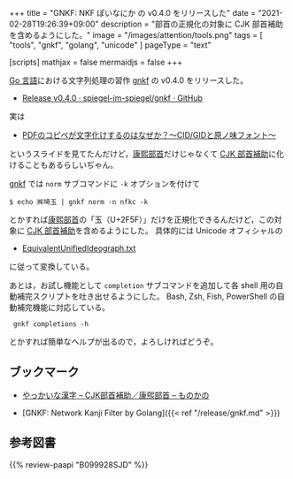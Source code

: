 +++
title = "GNKF: NKF ぽいなにか の v0.4.0 をリリースした"
date =  "2021-02-28T19:26:39+09:00"
description = "部首の正規化の対象に CJK 部首補助を含めるようにした。"
image = "/images/attention/tools.png"
tags  = [ "tools", "gnkf", "golang", "unicode" ]
pageType = "text"

[scripts]
  mathjax = false
  mermaidjs = false
+++

[Go 言語][Go]における文字列処理の習作 [gnkf] の v0.4.0 をリリースした。

- [Release v0.4.0 · spiegel-im-spiegel/gnkf · GitHub](https://github.com/spiegel-im-spiegel/gnkf/releases/tag/v0.4.0)

実は

- [PDFのコピペが文字化けするのはなぜか？～CID/GIDと原ノ味フォント～](https://www.slideshare.net/trueroad_jp/pdfcidgid)

というスライドを見てたんだけど，[康熙部首][Kangxi radical]だけじゃなくて [CJK 部首補助][CJK Radicals]に化けることもあるらしいぢゃん。

[gnkf] では `norm` サブコマンドに `-k` オプションを付けて

```text
$ echo ㈱埼⽟ | gnkf norm -n nfkc -k
```

とかすれば[康熙部首][Kangxi radical]の「⽟（U+2F5F）」だけを正規化できるんだけど，この対象に [CJK 部首補助][CJK Radicals]を含めるようにした。
具体的には Unicode オフィシャルの

- [EquivalentUnifiedIdeograph.txt](https://www.unicode.org/Public/UCD/latest/ucd/EquivalentUnifiedIdeograph.txt)

に従って変換している。

あとは，お試し機能として `completion` サブコマンドを追加して各 shell 用の自動補完スクリプトを吐き出せるようにした。
Bash, Zsh, Fish, PowerShell の自動補完機能に対応している。

```text
 gnkf completions -h
```

とかすれば簡単なヘルプが出るので，よろしければどうぞ。

## ブックマーク

- [やっかいな漢字 – CJK部首補助／康煕部首 – ものかの](https://tama-san.com/resolve-kanji/)

- [GNKF: Network Kanji Filter by Golang]({{< ref "/release/gnkf.md" >}})

[Go]: https://go.dev/
[gnkf]: https://github.com/spiegel-im-spiegel/gnkf "spiegel-im-spiegel/gnkf: Network Kanji Filter by Golang"
[Kangxi radical]: https://en.wikipedia.org/wiki/Kangxi_radical "Kangxi radical - Wikipedia"
[CJK Radicals]: https://en.wikipedia.org/wiki/CJK_Radicals_Supplement "CJK Radicals Supplement - Wikipedia"

## 参考図書

{{% review-paapi "B099928SJD" %}} <!-- プログラミング言語Go -->
